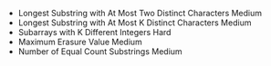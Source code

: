 - Longest Substring with At Most Two Distinct Characters
  Medium
- Longest Substring with At Most K Distinct Characters
  Medium
- Subarrays with K Different Integers
  Hard
- Maximum Erasure Value
  Medium
- Number of Equal Count Substrings
  Medium
